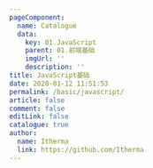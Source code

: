 ```yaml
---
pageComponent: 
  name: Catalogue
  data: 
    key: 01.JavaScript
    parent: 01.前端基础
    imgUrl: ''
    description: ''
title: JavaScript基础
date: 2020-01-12 11:51:53
permalink: /basic/javascript/
article: false
comment: false
editLink: false
catalogue: true
author: 
  name: Itherma
  link: https://github.com/Itherma
---
```

